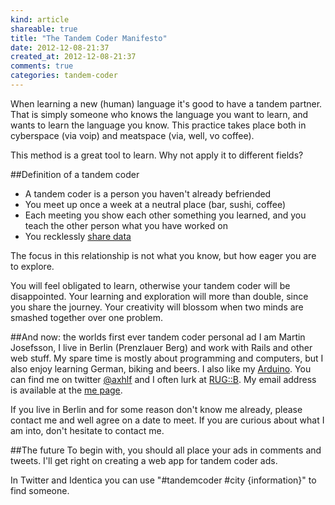 ```yaml
---
kind: article
shareable: true
title: "The Tandem Coder Manifesto"
date: 2012-12-08-21:37
created_at: 2012-12-08-21:37 
comments: true
categories: tandem-coder 
---
```

When learning a new (human) language it's good to have a tandem partner. That is simply someone who knows the language you want to learn, and wants to learn the language you know. This practice takes place both in cyberspace (via voip) and meatspace (via, well, vo coffee). 

This method is a great tool to learn. Why not apply it to different fields?

##Definition of a tandem coder

* A tandem coder is a person you haven't already befriended
* You meet up once a week at a neutral place (bar, sushi, coffee)
* Each meeting you show each other something you learned, and you teach the other person what you have worked on
* You recklessly [share data](http://datalove.me/)

The focus in this relationship is not what you know, but how eager you are to explore. 

You will feel obligated to learn, otherwise your tandem coder will be disappointed. Your learning and exploration will more than double, since you share the journey. Your creativity will blossom when two minds are smashed together over one problem. 

##And now: the worlds first ever tandem coder personal ad
I am Martin Josefsson, I live in Berlin (Prenzlauer Berg) and work with Rails and other web stuff. My spare time is mostly about programming and computers, but I also enjoy learning German, biking and beers. I also like my [Arduino](http://www.arduino.cc/). You can find me on twitter [@axhlf](https://twitter.com/axhlf) and I often lurk at [RUG::B](http://rug-b.de/). My email address is available at the <a href="/me/">me page</a>.

If you live in Berlin and for some reason don't know me already, please contact me and well agree on a date to meet. If you are curious about what I am into, don't hesitate to contact me.

##The future
To begin with, you should all place your ads in comments and tweets. I'll get right on creating a web app for tandem coder ads. 

In Twitter and Identica you can use "#tandemcoder #city {information}" to find someone.
